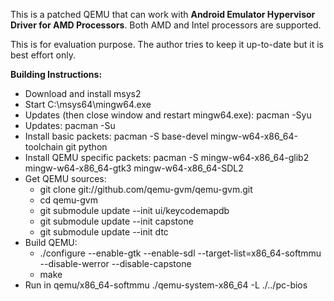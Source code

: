 This is a patched QEMU that can work with **Android Emulator Hypervisor Driver
for AMD Processors**. Both AMD and Intel processors are supported.

This is for evaluation purpose. The author tries to keep it up-to-date but it
is best effort only.

**Building Instructions:**

*   Download and install msys2 
*   Start C:\msys64\mingw64.exe
*   Updates (then close window and restart mingw64.exe): pacman -Syu
*   Updates: pacman -Su
*   Install basic packets: pacman -S base-devel mingw-w64-x86_64-toolchain git python
*   Install QEMU specific packets: pacman -S mingw-w64-x86_64-glib2 mingw-w64-x86_64-gtk3 mingw-w64-x86_64-SDL2
*   Get QEMU sources:
    *   git clone git://github.com/qemu-gvm/qemu-gvm.git
    *   cd qemu-gvm
    *   git submodule update --init ui/keycodemapdb
    *   git submodule update --init capstone
    *   git submodule update --init dtc
*   Build QEMU:
    *   ./configure --enable-gtk --enable-sdl --target-list=x86_64-softmmu --disable-werror --disable-capstone
    *   make
*   Run in qemu/x86_64-softmmu ./qemu-system-x86_64 -L ./../pc-bios
